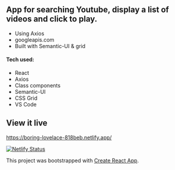 
## App for searching Youtube, display a list of videos and click to play.

* Using Axios
* googleapis.com
* Built with Semantic-UI & grid


#### Tech used: 
- React
- Axios
- Class components
- Semantic-UI
- CSS Grid
- VS Code


## View it live
https://boring-lovelace-818beb.netlify.app/

[![Netlify Status](https://api.netlify.com/api/v1/badges/33b5be52-9217-4090-a88a-1fed94ce2a67/deploy-status)](https://app.netlify.com/sites/boring-lovelace-818beb/deploys)





This project was bootstrapped with [Create React App](https://github.com/facebook/create-react-app).



